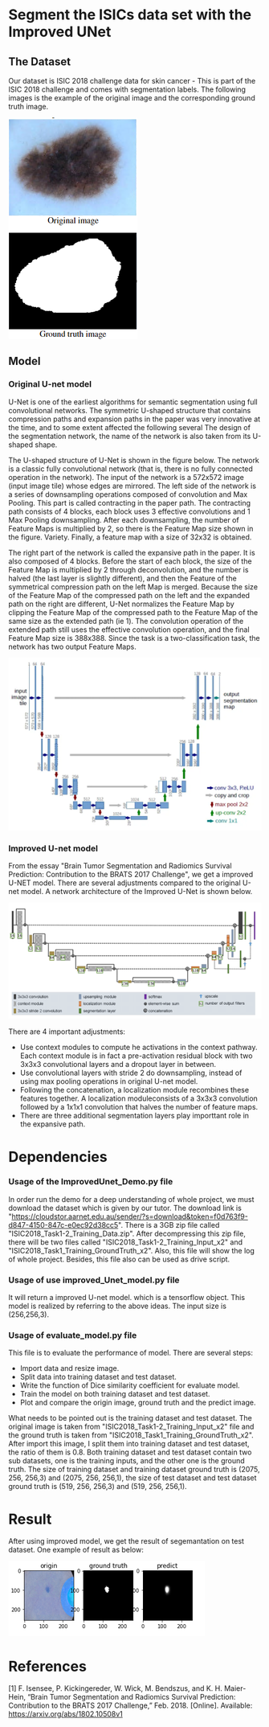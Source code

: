 # Segment the ISICs data set with the Improved UNet

## The Dataset
Our dataset is ISIC 2018 challenge data for skin cancer - This is part of the ISIC 2018 challenge and comes with segmentation labels. 
The following images is the example of the original image and the corresponding ground truth image.

![image](https://github.com/TTTZP/PatternFlow/blob/topic-recognition/S4549518/Images/Image_1.png)

## Model

### Original U-net model
U-Net is one of the earliest algorithms for semantic segmentation using full convolutional networks. The symmetric U-shaped structure that contains compression paths and expansion paths in the paper was very innovative at the time, and to some extent affected the following several The design of the segmentation network, the name of the network is also taken from its U-shaped shape.

The U-shaped structure of U-Net is shown in the figure below. The network is a classic fully convolutional network (that is, there is no fully connected operation in the network). The input of the network is a 572x572 image (input image tile) whose edges are mirrored. The left side of the network is a series of downsampling operations composed of convolution and Max Pooling. This part is called contracting in the paper path. The contracting path consists of 4 blocks, each block uses 3 effective convolutions and 1 Max Pooling downsampling. After each downsampling, the number of Feature Maps is multiplied by 2, so there is the Feature Map size shown in the figure. Variety. Finally, a feature map with a size of 32x32 is obtained.

The right part of the network is called the expansive path in the paper. It is also composed of 4 blocks. Before the start of each block, the size of the Feature Map is multiplied by 2 through deconvolution, and the number is halved (the last layer is slightly different), and then the Feature of the symmetrical compression path on the left Map is merged. Because the size of the Feature Map of the compressed path on the left and the expanded path on the right are different, U-Net normalizes the Feature Map by clipping the Feature Map of the compressed path to the Feature Map of the same size as the extended path (ie 1). The convolution operation of the extended path still uses the effective convolution operation, and the final Feature Map size is 388x388. Since the task is a two-classification task, the network has two output Feature Maps.

![image](https://github.com/TTTZP/PatternFlow/blob/topic-recognition/S4549518/Images/Image_2.png)

### Improved U-net model
From the essay "Brain Tumor Segmentation and Radiomics Survival Prediction: Contribution to the BRATS 2017 Challenge", we get a improved U-NET model. There are several adjustments compared to the original U-net model. A network architecture of the Improved U-Net is shown below.

![image](https://github.com/TTTZP/PatternFlow/blob/topic-recognition/S4549518/Images/Image_3.png)

There are 4 important adjustments:
 * Use context modules to compute he activations in the context pathway. Each context module is in fact a pre-activation residual block with two 3x3x3 convolutional layers and a dropout layer in between.
 * Use convolutional layers with stride 2 do downsampling, instead of using max pooling operations in original U-net model.
 * Following the concatenation, a localization module recombines these features together. A localization moduleconsists of a 3x3x3 convolution followed by a 1x1x1 convolution that halves the number of feature maps.
 * There are three additional segmentation layers play importtant role in the expansive path.
 
# Dependencies

### Usage of the ImprovedUnet_Demo.py file
In order run the demo for a deep understanding of whole project, we must download the dataset which is given by our tutor. The download link is "https://cloudstor.aarnet.edu.au/sender/?s=download&token=f0d763f9-d847-4150-847c-e0ec92d38cc5". There is a 3GB zip file called "ISIC2018_Task1-2_Training_Data.zip". After decompressing this zip file, there will be two files called "ISIC2018_Task1-2_Training_Input_x2" and "ISIC2018_Task1_Training_GroundTruth_x2". Also, this file will show the log of whole project. Besides, this file also can be used as drive script.

### Usage of use improved_Unet_model.py file
It will return a improved U-net model. which is a tensorflow object. This model is realized by referring to the above ideas. The input size is (256,256,3).

### Usage of evaluate_model.py file
This file is to evaluate the performance of model. There are several steps:
* Import data and resize image.
* Split data into training dataset and test dataset.
* Write the function of Dice similarity coefficient for evaluate model.
* Train the model on both training dataset and test dataset.
* Plot and compare the origin image, ground truth and the predict image.

What needs to be pointed out is the training dataset and test dataset. The original image is taken from "ISIC2018_Task1-2_Training_Input_x2" file and the ground truth is taken from "ISIC2018_Task1_Training_GroundTruth_x2". After import this image, I split them into training dataset and test dataset, the ratio of them is 0.8. Both training dataset and test dataset contain two sub datasets, one is the training inputs, and the other one is the ground truth. The size of training dataset and training dataset ground truth is (2075, 256, 256,3) and (2075, 256, 256,1), the size of test dataset and test dataset ground truth is (519, 256, 256,3) and (519, 256, 256,1).

# Result
After using improved model, we get the result of segemantation on test dataset. One example of result as below:

![image](https://github.com/TTTZP/PatternFlow/blob/topic-recognition/S4549518/Images/Image_4.png)


# References
[1] F. Isensee, P. Kickingereder, W. Wick, M. Bendszus, and K. H. Maier-Hein, “Brain Tumor Segmentation and Radiomics Survival Prediction: Contribution to the BRATS 2017 Challenge,” Feb. 2018. [Online]. Available: https://arxiv.org/abs/1802.10508v1
